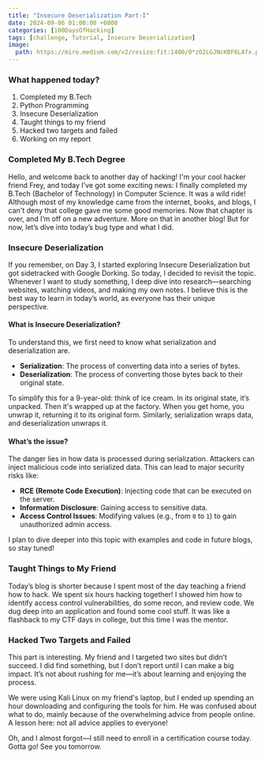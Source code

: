 ```yaml
---
title: "Insecure Deserialization Part-I" 
date: 2024-09-06 01:00:00 +0800
categories: [100DaysOfHacking]
tags: [challenge, Tutorial, Insecure Deserialization]
image:
  path: https://miro.medium.com/v2/resize:fit:1400/0*zO2LGJNcKBF6LAfx.png
---
```


### What happened today?
1. Completed my B.Tech
2. Python Programming
3. Insecure Deserialization
4. Taught things to my friend
5. Hacked two targets and failed
6. Working on my report

### Completed My B.Tech Degree 

Hello, and welcome back to another day of hacking! I'm your cool hacker friend Frey, and today I’ve got some exciting news: I finally completed my B.Tech (Bachelor of Technology) in Computer Science. It was a wild ride! Although most of my knowledge came from the internet, books, and blogs, I can't deny that college gave me some good memories. Now that chapter is over, and I’m off on a new adventure. More on that in another blog! But for now, let’s dive into today’s bug type and what I did.

### Insecure Deserialization 

If you remember, on Day 3, I started exploring Insecure Deserialization but got sidetracked with Google Dorking. So today, I decided to revisit the topic. Whenever I want to study something, I deep dive into research—searching websites, watching videos, and making my own notes. I believe this is the best way to learn in today’s world, as everyone has their unique perspective.

#### What is Insecure Deserialization?

To understand this, we first need to know what serialization and deserialization are.

- **Serialization**: The process of converting data into a series of bytes.
- **Deserialization**: The process of converting those bytes back to their original state.

To simplify this for a 9-year-old: think of ice cream. In its original state, it’s unpacked. Then it's wrapped up at the factory. When you get home, you unwrap it, returning it to its original form. Similarly, serialization wraps data, and deserialization unwraps it.

#### What’s the issue?

The danger lies in how data is processed during serialization. Attackers can inject malicious code into serialized data. This can lead to major security risks like:
- **RCE (Remote Code Execution)**: Injecting code that can be executed on the server.
- **Information Disclosure**: Gaining access to sensitive data.
- **Access Control Issues**: Modifying values (e.g., from `0` to `1`) to gain unauthorized admin access.

I plan to dive deeper into this topic with examples and code in future blogs, so stay tuned!

### Taught Things to My Friend 

Today’s blog is shorter because I spent most of the day teaching a friend how to hack. We spent six hours hacking together! I showed him how to identify access control vulnerabilities, do some recon, and review code. We dug deep into an application and found some cool stuff. It was like a flashback to my CTF days in college, but this time I was the mentor.

### Hacked Two Targets and Failed 

This part is interesting. My friend and I targeted two sites but didn’t succeed. I did find something, but I don’t report until I can make a big impact. It’s not about rushing for me—it’s about learning and enjoying the process.

We were using Kali Linux on my friend's laptop, but I ended up spending an hour downloading and configuring the tools for him. He was confused about what to do, mainly because of the overwhelming advice from people online. A lesson here: not all advice applies to everyone!

Oh, and I almost forgot—I still need to enroll in a certification course today. Gotta go! See you tomorrow.

